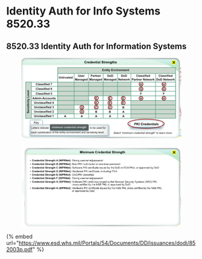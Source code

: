 # Identity Auth for Info Systems 8520.33

## 8520.33 Identity Auth for Information Systems

<figure><img src="../../.gitbook/assets/image (768).png" alt=""><figcaption></figcaption></figure>

<figure><img src="../../.gitbook/assets/image (769).png" alt=""><figcaption></figcaption></figure>

{% embed url="https://www.esd.whs.mil/Portals/54/Documents/DD/issuances/dodi/852003p.pdf" %}
